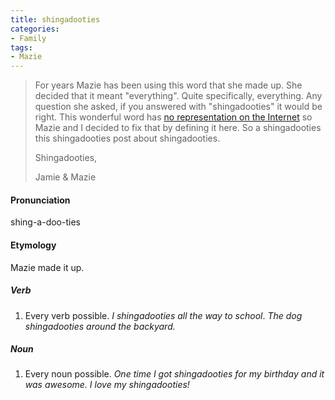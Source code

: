 ```yaml
---
title: shingadooties
categories:
- Family
tags:
- Mazie
---
```


> For years Mazie has been using this word that she made up. She decided that it meant "everything". Quite specifically, everything. Any question she asked, if you answered with "shingadooties" it would be right. This wonderful word has [no representation on the Internet](http://google.com/search?q=shingadooties) so Mazie and I decided to fix that by defining it here. So a shingadooties this shingadooties post about shingadooties.
> 
> Shingadooties,
> 
> Jamie & Mazie

#### Pronunciation

shing-a-doo-ties

#### Etymology

Mazie made it up.

##### Verb

  1. Every verb possible.
_I shingadooties all the way to school_.
_The dog shingadooties around the backyard._

##### Noun

  1. Every noun possible.
_One time I got shingadooties for my birthday and it was awesome.
I love my shingadooties!_



